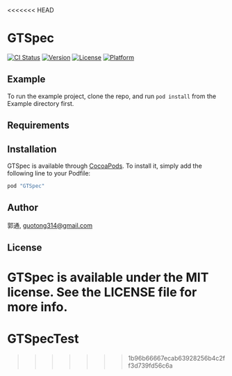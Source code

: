 <<<<<<< HEAD
# GTSpec

[![CI Status](http://img.shields.io/travis/郭通/GTSpec.svg?style=flat)](https://travis-ci.org/郭通/GTSpec)
[![Version](https://img.shields.io/cocoapods/v/GTSpec.svg?style=flat)](http://cocoapods.org/pods/GTSpec)
[![License](https://img.shields.io/cocoapods/l/GTSpec.svg?style=flat)](http://cocoapods.org/pods/GTSpec)
[![Platform](https://img.shields.io/cocoapods/p/GTSpec.svg?style=flat)](http://cocoapods.org/pods/GTSpec)

## Example

To run the example project, clone the repo, and run `pod install` from the Example directory first.

## Requirements

## Installation

GTSpec is available through [CocoaPods](http://cocoapods.org). To install
it, simply add the following line to your Podfile:

```ruby
pod "GTSpec"
```

## Author

郭通, guotong314@gmail.com

## License

GTSpec is available under the MIT license. See the LICENSE file for more info.
=======
# GTSpecTest
>>>>>>> 1b96b66667ecab63928256b4c2ff3d739fd56c6a
